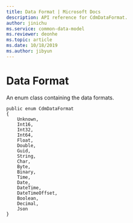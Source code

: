 ```yaml
---
title: Data Format | Microsoft Docs
description: API reference for CdmDataFormat.
author: jinichu
ms.service: common-data-model
ms.reviewer: deonhe 
ms.topic: article
ms.date: 10/18/2019
ms.author: jibyun
---
```


# Data Format

An enum class containing the data formats. 

```
public enum CdmDataFormat
{
    Unknown,
    Int16,
    Int32,
    Int64,
    Float,
    Double,
    Guid,
    String,
    Char,
    Byte,
    Binary,
    Time,
    Date,
    DateTime,
    DateTimeOffset,
    Boolean,
    Decimal,
    Json
}
```



